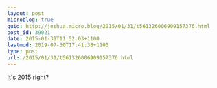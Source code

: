 ```yaml
---
layout: post
microblog: true
guid: http://joshua.micro.blog/2015/01/31/t561326006909157376.html
post_id: 39021
date: 2015-01-31T11:52:03+1100
lastmod: 2019-07-30T17:41:38+1100
type: post
url: /2015/01/31/t561326006909157376.html
---
```

It's 2015 right?

